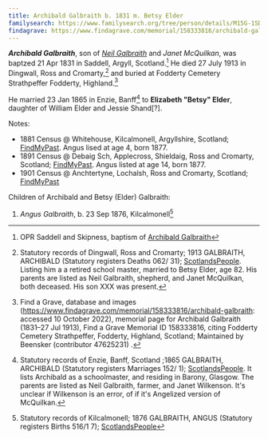 ```yaml
---
title: Archibald Galbraith b. 1831 m. Betsy Elder
familysearch: https://www.familysearch.org/tree/person/details/M15G-1SD
findagrave: https://www.findagrave.com/memorial/158333816/archibald-galbraith
---
```

***Archibald Galbraith***, son of *[Neil Galbraith](galbraith-neil-1797-mcquilkan.md)* and *Janet McQuilkan*, was baptzed 21 Apr 1831 in Saddell, Argyll, Scotland.[^birth]  He died 27 July 1913 in Dingwall, Ross and Cromarty,[^death] and buried at Fodderty Cemetery Strathpeffer
Fodderty, Highland.[^burial]

He married 23 Jan 1865 in Enzie, Banff[^marriage] to **Elizabeth "Betsy" Elder**, daughter of William Elder and Jessie Shand[?].

Notes:

* 1881 Census @ Whitehouse, Kilcalmonell, Argyllshire, Scotland; [FindMyPast](https://www.findmypast.com/transcript?id=GBC/1881/0029366053&expand=true).  Angus lised at age 4, born 1877.
* 1891 Census @ Debaig Sch, Applecross, Shieldaig, Ross and Cromarty, Scotland; [FindMyPast](https://www.findmypast.com/transcript?id=GBC/1891/0031922858&expand=true).  Angus listed at age 14, born 1877.
* 1901 Census @ Anchtertyne, Lochalsh, Ross and Cromarty, Scotland; [FindMyPast](https://www.findmypast.com/transcript?id=GBC/1901/0034285059&expand=true)

Children of Archibald and Betsy (Elder) Galbraith:

1. *Angus Galbraith*, b. 23 Sep 1876, Kilcalmonell[^angus-birth]

[^birth]: OPR Saddell and Skipness, baptism of [Archibald Galbraith](/sources/opr-saddell-skipness-births.md#1831-04-21-archibald-galbraith)

[^marriage]: Statutory records of Enzie, Banff, Scotland ;1865 GALBRAITH, ARCHIBALD (Statutory registers Marriages 152/ 1); [ScotlandsPeople](https://www.scotlandspeople.gov.uk/view-image/nrs_stat_marriages/9958148). It lists Archibald as a schoolmaster, and residing in Barony, Glasgow.  The parents are listed as Neil Galbraith, farmer, and Janet Wilkenson.  It's unclear if Wilkenson is an error, of if it's Angelized version of McQuilkan.

[^death]: Statutory records of Dingwall, Ross and Cromarty; 1913 GALBRAITH, ARCHIBALD (Statutory registers Deaths 062/ 31); [ScotlandsPeople](https://www.scotlandspeople.gov.uk/view-image/nrs_stat_deaths/6618849). Listing him a a retired school master, married to Betsy Elder, age 82.  His parents are listed as Neil Galbraith, shepherd, and Janet McQuilkan, both deceased.  His son XXX was present.

[^burial]: Find a Grave, database and images (https://www.findagrave.com/memorial/158333816/archibald-galbraith: accessed 10 October 2022), memorial page for Archibald Galbraith (1831–27 Jul 1913), Find a Grave Memorial ID 158333816, citing Fodderty Cemetery Strathpeffer, Fodderty, Highland, Scotland; Maintained by Beensker (contributor 47625231) .

[^angus-birth]: Statutory records of Kilcalmonell; 1876 GALBRAITH, ANGUS (Statutory registers Births 516/1 7); [ScotlandsPeople](https://www.scotlandspeople.gov.uk/view-image/nrs_stat_births/41145332)
